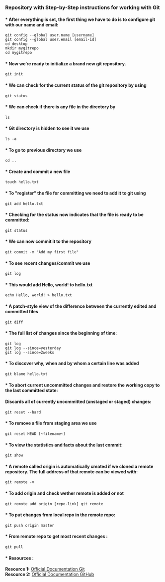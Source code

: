 ### Repository with Step-by-Step instructions for working with Git

#### * After everything is set, the first thing we have to do is to configure git with our name and email:
``git config --global user.name [username]``  
``git config --global user.email [email-id]``   
``cd desktop``   
``mkdir mygitrepo``  
``cd mygitrepo``  

#### * Now we’re ready to initialize a brand new git repository.
``git init``

#### * We can check for the current status of the git repository by using
``git status``

#### * We can check if there is any file in the directory by
``ls``

#### * Git directory is hidden to see it we use
``ls -a``

#### * To go to previous directory we use 
``cd ..``

#### * Create and commit a new file
``touch hello.txt``

#### * To "register" the file for committing we need to add it to git using
``git add hello.txt``

#### * Checking for the status now indicates that the file is ready to be committed:
``git status``

#### * We can now commit it to the repository
``git commit -m "Add my first file"``

#### * To see recent changes/commit we use 
``git log``

#### * This would add Hello, world! to hello.txt
``echo Hello, world! > hello.txt``

#### * A patch-style view of the difference between the currently edited and committed files
``git diff``

#### * The full list of changes since the beginning of time:
``git log``  
``git log --since=yesterday``  
``git log --since=2weeks``  

#### * To discover why, when and by whom a certain line was added
``git blame hello.txt``

#### * To abort current uncommitted changes and restore the working copy to the last committed state:
#### Discards all of currently uncommitted (unstaged or staged) changes:
``git reset --hard``

#### * To remove a file from staging area we use
``git reset HEAD [~filename~]``

#### * To view the statistics and facts about the last commit:
``git show``

#### * A remote called origin is automatically created if we cloned a remote repository. The full address of that remote can be viewed with:
``git remote -v``

#### * To add origin and check wether remote is added or not
``git remote add origin [repo-link]
git remote``

#### * To put changes from local repo in the remote repo:
``git push origin master``

#### * From remote repo to get most recent changes : 
``git pull``

#### * Resources : 
**Resource 1:** [Official Documentation Git](https://git-scm.com/)  
**Resource 2:** [Official Documentation GitHub](https://help.github.com/en/github/getting-started-with-github/git-and-github-learning-resources)  
